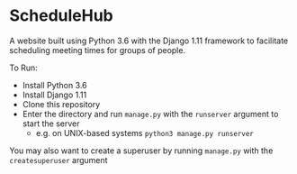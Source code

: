 # ScheduleHub
A website built using Python 3.6 with the Django 1.11 framework to facilitate scheduling meeting times for groups of people.

To Run:
  * Install Python 3.6
  * Install Django 1.11
  * Clone this repository
  * Enter the directory and run `manage.py` with the `runserver` argument to start the server
    * e.g. on UNIX-based systems `python3 manage.py runserver` 
 
You may also want to create a superuser by running `manage.py` with the `createsuperuser` argument 
